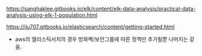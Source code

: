 

https://sanghaklee.gitbooks.io/elk/content/elk-data-analysis/practical-data-analysis-using-elk-1-population.html


https://iju707.gitbooks.io/elasticsearch/content/getting-started.html

-  aws의 엘리스틱서치의 경우 방화벽/보안그룹에 따른 정책만 추가될뿐 나머지는 같음.
